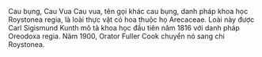 Cau bụng, Cau Vua
Cau vua, tên gọi khác cau bụng, danh pháp khoa học Roystonea regia, là loài thực vật có hoa thuộc họ Arecaceae. Loài này được Carl Sigismund Kunth mô tả khoa học đầu tiên năm 1816 với danh pháp Oreodoxa regia. Năm 1900, Orator Fuller Cook chuyển nó sang chi Roystonea.